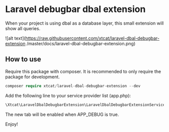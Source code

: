 # Laravel debugbar dbal extension

When your project is using dbal as a database layer, this small extension will show all queries.

![alt text](https://raw.githubusercontent.com/xtcat/laravel-dbal-debugbar-extension
/master/docs/laravel-dbal-debugbar-extension.png)

## How to use
Require this package with composer. It is recommended to only require the package for development.

```php
composer require xtcat/laravel-dbal-debugbar-extension --dev
```

Add the following line to your service provider list (app.php): 

```php
\Xtcat\LaravelDbalDebugbarExtension\LaravelDbalDebugbarExtensionServiceProvider::class
```

The new tab will be enabled when APP_DEBUG is true.

Enjoy!
